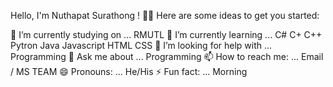 Hello, I'm Nuthapat Surathong ! 👋💓
Here are some ideas to get you started:

🔭 I’m currently studying on ... RMUTL
🌱 I’m currently learning ... C# C+ C++ Pytron Java Javascript HTML CSS
🤔 I’m looking for help with ... Programming
💬 Ask me about ... Programming
📫 How to reach me: ... Email / MS TEAM
😄 Pronouns: ... He/His
⚡ Fun fact: ... Morning

